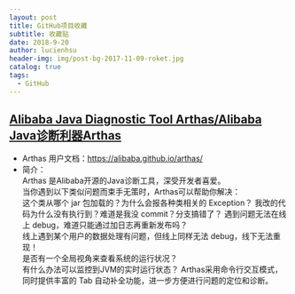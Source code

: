 ```yaml
---
layout: post
title: GitHub项目收藏
subtitle: 收藏贴
date: 2018-9-20
author: lucienhsu
header-img: img/post-bg-2017-11-09-roket.jpg
catalog: true
tags:
  - GitHub
---
```



## [Alibaba Java Diagnostic Tool Arthas/Alibaba Java诊断利器Arthas](https://github.com/alibaba/arthas)  
- Arthas 用户文档：https://alibaba.github.io/arthas/  
- 简介：  
Arthas 是Alibaba开源的Java诊断工具，深受开发者喜爱。  
当你遇到以下类似问题而束手无策时，Arthas可以帮助你解决：  
这个类从哪个 jar 包加载的？为什么会报各种类相关的 Exception？ 
我改的代码为什么没有执行到？难道是我没 commit？分支搞错了？ 
遇到问题无法在线上 debug，难道只能通过加日志再重新发布吗？  
线上遇到某个用户的数据处理有问题，但线上同样无法 debug，线下无法重现！  
是否有一个全局视角来查看系统的运行状况？  
有什么办法可以监控到JVM的实时运行状态？ 
Arthas采用命令行交互模式，同时提供丰富的 Tab 自动补全功能，进一步方便进行问题的定位和诊断。 